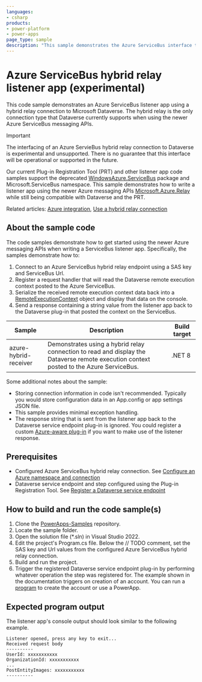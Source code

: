 ```yaml
---
languages:
- csharp
products:
- power-platform
- power-apps
page_type: sample
description: "This sample demonstrates the Azure ServiceBus interface to Dataverse."
---
```


# Azure ServiceBus hybrid relay listener app (experimental)

This code sample demonstrates an Azure ServiceBus listener app using a hybrid relay connection to Microsoft Dataverse. The hybrid relay is the only connection type that Dataverse currently supports when using the newer Azure ServiceBus messaging APIs.

> [!IMPORTANT]
> The interfacing of an Azure ServieBus hybrid relay connection to Dataverse is experimental and unsupported.
> There is no guarantee that this interface will be operational or supported in the future.

Our current Plug-in Registration Tool (PRT) and other listener app code samples support the deprecated [WindowsAzure.ServiceBus](https://www.nuget.org/packages/WindowsAzure.ServiceBus) package and Microsoft.ServiceBus namespace. This sample demonstrates how to write a listener app using the newer Azure messaging APIs [Microsoft.Azure.Relay](https://www.nuget.org/packages/Microsoft.Azure.Relay) while still being compatible with Dataverse and the PRT.

Related articles: [Azure integration](https://learn.microsoft.com/power-apps/developer/data-platform/azure-integration), [Use a hybrid relay connection](../Articles/azure-hybrid-relay-connection.md)

## About the sample code

The code samples demonstrate how to get started using the newer Azure messaging APIs when writing a ServiceBus listener app. Specifically, the samples demonstrate how to:

1. Connect to an Azure ServiceBus hybrid relay endpoint using a SAS key and ServiceBus Url.
1. Register a request handler that will read the Dataverse remote execution context posted to the Azure ServiceBus.
1. Serialize the received remote execution context data back into a [RemoteExecutionContext](https://learn.microsoft.com/dotnet/api/microsoft.xrm.sdk.remoteexecutioncontext) object and display that data on the console.
1. Send a response containing a string value from the listener app back to the Dataverse plug-in that posted the context on the ServiceBus.

|Sample|Description|Build target|
|---|---|---|
|azure-hybrid-receiver|Demonstrates using a hybrid relay connection to read and display the Dataverse remote execution context posted to the Azure ServiceBus.|.NET 8|

Some additional notes about the sample:

- Storing connection information in code isn't recommended. Typically you would store configuration data in an App.config or app settings JSON file.
- This sample provides minimal exception handling.
- The response string that is sent from the listener app back to the Dataverse service endpoint plug-in is ignored. You could register a custom [Azure-aware plug-in](https://learn.microsoft.com/power-apps/developer/data-platform/write-custom-azure-aware-plugin) if you want to make use of the listener response.

## Prerequisites

- Configured Azure ServiceBus hybrid relay connection. See [Configure an Azure namespace and connection](../Articles/azure-hybrid-relay-connection.md#configure-an-azure-namespace-and-connection)
- Dataverse service endpoint and step configured using the Plug-in Registration Tool. See [Register a Dataverse service endpoint](../Articles/azure-register-service-endpoint.md)

## How to build and run the code sample(s)

1. Clone the [PowerApps-Samples](https://github.com/microsoft/PowerApps-Samples) repository.
1. Locate the sample folder.
1. Open the solution file (*.sln) in Visual Studio 2022.
1. Edit the project's Program.cs file. Below the // TODO comment, set the SAS key and Url values from the configured Azure ServiceBus hybrid relay connection.
1. Build and run the project.
1. Trigger the registered Dataverse service endpoint plug-in by performing whatever operation the step was registered for. The example shown in the documentation triggers on creation of an account. You can run a [program](https://github.com/microsoft/PowerApps-Samples/blob/master/dataverse/orgsvc/C%23-NETCore/ServiceClient/CreateUpdateDelete/Program.cs) to create the account or use a PowerApp.

## Expected program output

The listener app's console output should look similar to the following example.

```console
Listener opened, press any key to exit...
Received request body
----------
UserId: xxxxxxxxxxx
OrganizationId: xxxxxxxxxxx
...
PostEntityImages: xxxxxxxxxxx
----------
```
